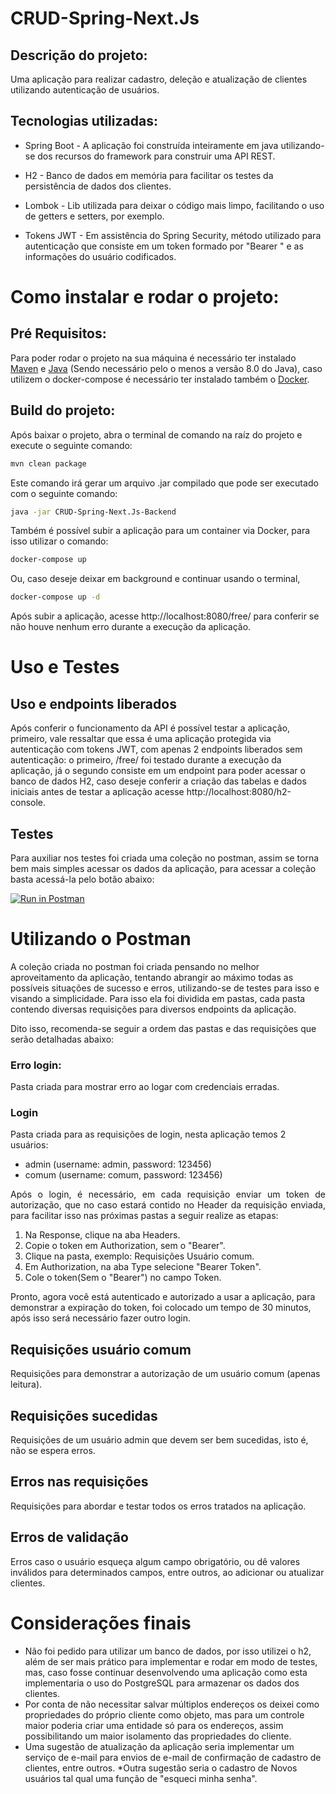 # CRUD-Spring-Next.Js


## Descrição do projeto:
 
Uma aplicação para realizar cadastro, deleção e atualização de clientes utilizando autenticação de usuários.

## Tecnologias utilizadas: 

* Spring Boot - A aplicação foi construída inteiramente em java utilizando-se dos recursos do framework para construir uma API REST.

* H2 - Banco de dados em memória para facilitar os testes da persistência de dados dos clientes.

* Lombok - Lib utilizada para deixar o código mais limpo, facilitando o uso de getters e setters, por exemplo.

* Tokens JWT - Em assistência do Spring Security, método utilizado para autenticação que consiste em um token formado por "Bearer " e as informações do usuário codificados.

# Como instalar e rodar o projeto: 

## Pré Requisitos:

Para poder rodar o projeto na sua máquina é necessário ter instalado [Maven](https://maven.apache.org/download.cgi) e [Java](https://www.oracle.com/technetwork/pt/java/javase/downloads/index.html) (Sendo necessário pelo o menos a versão 8.0 do Java), caso utilizem o docker-compose é necessário ter instalado também o [Docker](https://www.docker.com/products/docker-desktop).


## Build do projeto:

Após baixar o projeto, abra o terminal de comando na raíz do projeto e execute o seguinte comando:

```sh
mvn clean package
```

Este comando irá gerar um arquivo .jar compilado que pode ser executado com o seguinte comando: 

```sh
java -jar CRUD-Spring-Next.Js-Backend
```

Também é possível subir a aplicação para um container via Docker, para isso utilizar o comando:

```sh
docker-compose up
```
Ou, caso deseje deixar em background e continuar usando o terminal,

```sh 
docker-compose up -d
```
Após subir a aplicação, acesse http://localhost:8080/free/ para conferir se não houve nenhum erro durante a execução da aplicação.

# Uso e Testes

## Uso e endpoints liberados

Após conferir o funcionamento da API é possível testar a aplicação, primeiro, vale ressaltar que essa é uma aplicação protegida via autenticação com tokens JWT, com apenas 2 endpoints liberados sem autenticação: o primeiro, /free/ foi testado durante a execução da aplicação, já o segundo consiste em um endpoint para poder acessar o banco de dados H2, caso deseje conferir a criação das tabelas e dados iniciais antes de testar a aplicação acesse http://localhost:8080/h2-console.

## Testes

Para auxiliar nos testes foi criada uma coleção no postman, assim se torna bem mais simples acessar os dados da aplicação, para acessar a coleção basta acessá-la pelo botão abaixo:

[![Run in Postman](https://run.pstmn.io/button.svg)](https://app.getpostman.com/run-collection/07f518c0c1269116731b)

# Utilizando o Postman

A coleção criada no postman foi criada pensando no melhor    aproveitamento da aplicação, tentando abrangir ao máximo todas as possíveis situações de sucesso e erros, utilizando-se de testes para isso e visando a simplicidade. Para isso ela foi dividida em pastas, cada pasta contendo diversas requisições para diversos endpoints da aplicação.

Dito isso, recomenda-se seguir a ordem das pastas e das requisições
que serão detalhadas abaixo:

### Erro login:

Pasta criada para mostrar erro ao logar com credenciais erradas.

### Login

Pasta criada para as requisições de login, nesta aplicação temos 2 usuários: 

* admin (username: admin, password: 123456)
* comum (username: comum, password: 123456)


<p align ="justify">
Após o login, é necessário, em cada requisição enviar um token de autorização, que no caso estará contido no Header da requisição enviada, para facilitar isso nas próximas pastas a seguir realize as etapas:
</p>

1. Na Response, clique na aba Headers.
2. Copie o token em Authorization, sem o "Bearer".
3. Clique na pasta, exemplo: Requisições Usuário comum.
4. Em Authorization, na aba Type selecione "Bearer Token".
5. Cole o token(Sem o "Bearer") no campo Token.

Pronto, agora você está autenticado e autorizado a usar a aplicação, para demonstrar a expiração do token, foi colocado um tempo de 30 minutos, após isso será necessário fazer outro login.

## Requisições usuário comum

Requisições para demonstrar a autorização de um usuário comum (apenas leitura).

## Requisições sucedidas

Requisições de um usuário admin que devem ser bem sucedidas, isto é, não se espera erros.

## Erros nas requisições

Requisições para abordar e testar todos os erros tratados na aplicação.

## Erros de validação

Erros caso o usuário esqueça algum campo obrigatório, ou dê valores inválidos para determinados campos, entre outros, ao adicionar ou atualizar clientes.

# Considerações finais

* Não foi pedido para utilizar um banco de dados, por isso utilizei o h2, além de ser mais prático para implementar e rodar em modo de testes, mas, caso fosse continuar desenvolvendo uma aplicação como esta implementaria o uso do PostgreSQL para armazenar os dados dos clientes.
* Por conta de não necessitar salvar múltiplos endereços os deixei como propriedades do próprio cliente como objeto, mas para um controle maior poderia criar uma entidade só para os endereços, assim possibilitando um maior isolamento das propriedades do cliente.
* Uma sugestão de atualização da aplicação seria implementar um serviço de e-mail para envios de e-mail de confirmação de cadastro de clientes, entre outros.
*Outra sugestão seria o cadastro de Novos usuários tal qual uma função de "esqueci minha senha".




